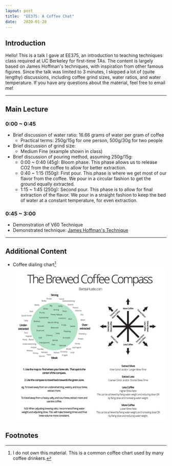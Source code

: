 ```yaml
---
layout: post
title:  "EE375: A Coffee Chat"
date:   2020-01-28
---
```


## Introduction
Hello! This is a talk I gave at EE375, an introduction to teaching techniques class required at UC Berkeley for first-time TAs. The content is largely based on James Hoffman's techniques, with inspiration from other famous figures. Since the talk was limited to 3 minutes, I skipped a lot of (quite lengthy) discussions, including coffee grind sizes, water ratios, and water temperature. If you have any questions about the material, feel free to email me!

---

## Main Lecture

### 0:00 ~ 0:45
- Brief discussion of water ratio: 16.66 grams of water per gram of coffee
    - Practical terms: 250g/15g for one person, 500g/30g for two people
- Brief discussion of grind size:
    - Medium Fine (example shown in class)
- Brief discussion of pouring method, assuming 250g/15g:
    - 0:00 ~ 0:40 (45g): Bloom phase. This phase allows us to release CO2 from the coffee to allow for better extraction.
    - 0:40 ~ 1:15 (150g): First pour. This phase is where we get most of our flavor from the coffee. We pour in a circular fashion to get the ground equally extracted.
    - 1:15 ~ 1:45 (250g): Second pour. This phase is to allow for final extraction of the flavor. We pour in a straight fashion to keep the bed of water at a constant temperature, for even extraction.

### 0:45 ~ 3:00
- Demonstration of V60 Technique
- Demonstrated technique: [James Hoffman's Technique](https://www.youtube.com/watch?v=AI4ynXzkSQo)

---

## Additional Content
- Coffee dialing chart[^copyright]
![Coffee](/assets/posts/coffee.jpg)

## Footnotes

[^copyright]: I do not own this material. This is a common coffee chart used by many coffee drinkers.

